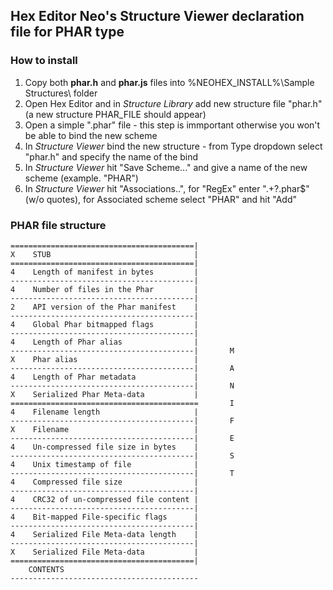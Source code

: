 ## Hex Editor Neo's Structure Viewer declaration file for PHAR type

### How to install

1. Copy both **phar.h** and **phar.js** files into %NEOHEX_INSTALL%\Sample Structures\ folder
2. Open Hex Editor and in *Structure Library* add new structure file "phar.h" (a new structure PHAR_FILE should appear)
3. Open a simple ".phar" file - this step is immportant otherwise you won't be able to bind the new scheme
4. In *Structure Viewer* bind the new structure - from Type dropdown select "phar.h" and specify the name of the bind
5. In *Structure Viewer* hit "Save Scheme..." and give a name of the new scheme (example. "PHAR")
6. In *Structure Viewer* hit "Associations..", for "RegEx" enter ".+?\.phar$" (w/o quotes), for Associated scheme select "PHAR" and hit "Add"

### PHAR file structure
```
=========================================|
X    STUB                                |
=========================================|
4    Length of manifest in bytes         |
-----------------------------------------|
4    Number of files in the Phar         |
-----------------------------------------|
2    API version of the Phar manifest    |
-----------------------------------------|
4    Global Phar bitmapped flags         |
-----------------------------------------|
4    Length of Phar alias                |
-----------------------------------------|       M
X    Phar alias                          |
-----------------------------------------|       A
4    Length of Phar metadata             |
-----------------------------------------|       N
X    Serialized Phar Meta-data           |
==========================================       I
4    Filename length                     |
-----------------------------------------|       F
X    Filename                            |
-----------------------------------------|       E
4    Un-compressed file size in bytes    |
-----------------------------------------|       S
4    Unix timestamp of file              |
-----------------------------------------|       T
4    Compressed file size                |      
-----------------------------------------|
4    CRC32 of un-compressed file content |
-----------------------------------------|
4    Bit-mapped File-specific flags      |
-----------------------------------------|
4    Serialized File Meta-data length    |
-----------------------------------------|
X    Serialized File Meta-data           |
=========================================|
    CONTENTS
------------------------------------------

```